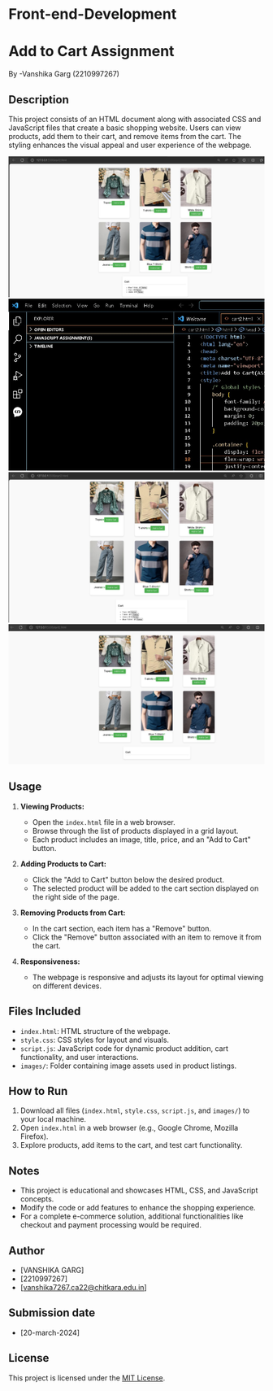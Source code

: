 # Front-end-Development
# Add to Cart Assignment

By -Vanshika Garg (2210997267)

## Description

This project consists of an HTML document along with associated CSS and JavaScript files that create a basic shopping website. Users can view products, add them to their cart, and remove items from the cart. The styling enhances the visual appeal and user experience of the webpage.

![FIRST IMAGE](images/IMG-20240320-WA0003.jpg)
![FSECOND IMAGE](images/IMG-20240320-WA0004.jpg)
![THRID IMAGE](images/IMG-20240320-WA0005.jpg)
![FOUR IMAGE](images/IMG-20240320-WA0006.jpg)

## Usage

1. **Viewing Products:**
   - Open the `index.html` file in a web browser.
   - Browse through the list of products displayed in a grid layout.
   - Each product includes an image, title, price, and an "Add to Cart" button.

2. **Adding Products to Cart:**
   - Click the "Add to Cart" button below the desired product.
   - The selected product will be added to the cart section displayed on the right side of the page.

3. **Removing Products from Cart:**
   - In the cart section, each item has a "Remove" button.
   - Click the "Remove" button associated with an item to remove it from the cart.

4. **Responsiveness:**
   - The webpage is responsive and adjusts its layout for optimal viewing on different devices.

## Files Included

- `index.html`: HTML structure of the webpage.
- `style.css`: CSS styles for layout and visuals.
- `script.js`: JavaScript code for dynamic product addition, cart functionality, and user interactions.
- `images/`: Folder containing image assets used in product listings.

## How to Run

1. Download all files (`index.html`, `style.css`, `script.js`, and `images/`) to your local machine.
2. Open `index.html` in a web browser (e.g., Google Chrome, Mozilla Firefox).
3. Explore products, add items to the cart, and test cart functionality.

## Notes

- This project is educational and showcases HTML, CSS, and JavaScript concepts.
- Modify the code or add features to enhance the shopping experience.
- For a complete e-commerce solution, additional functionalities like checkout and payment processing would be required.

## Author

- [VANSHIKA GARG]
- [2210997267]
- [vanshika7267.ca22@chitkara.edu.in]

## Submission date

- [20-march-2024]

## License

This project is licensed under the [MIT License](https://opensource.org/licenses/MIT).
